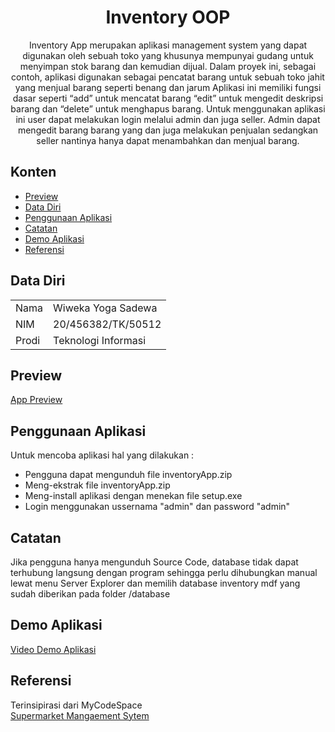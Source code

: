 <!-- markdownlint-configure-file {
  "MD013": {
    "code_blocks": false,
    "tables": false
  },
  "MD033": false,
  "MD041": false
} -->

<div align="center">

# Inventory OOP
  
Inventory App merupakan aplikasi management system yang dapat digunakan oleh sebuah toko yang khusunya mempunyai gudang untuk menyimpan stok barang dan kemudian dijual. Dalam proyek ini, sebagai contoh, aplikasi digunakan sebagai pencatat barang untuk sebuah toko jahit yang menjual barang seperti benang dan jarum
Aplikasi ini memiliki fungsi dasar seperti “add” untuk mencatat barang “edit” untuk mengedit deskripsi barang dan “delete” untuk menghapus barang. Untuk menggunakan aplikasi ini user dapat melakukan login melalui admin dan juga seller. Admin dapat mengedit barang barang yang dan juga melakukan penjualan sedangkan seller nantinya hanya dapat menambahkan dan menjual barang.
  
</div>
  
## Konten

* [Preview](#preview)
* [Data Diri](#data-diri)
* [Penggunaan Aplikasi](#penggunaan-aplikasi) 
* [Catatan](#catatan)
* [Demo Aplikasi](#demo-aplikasi)
* [Referensi](#referensi)
  
## Data Diri

|||
| ----- | --------------------|
| Nama  | Wiweka Yoga Sadewa  |
| NIM   | 20/456382/TK/50512  |
| Prodi | Teknologi Informasi |

## Preview

[App Preview][app-gif]

## Penggunaan Aplikasi

Untuk mencoba aplikasi hal yang dilakukan :
- Pengguna dapat mengunduh file inventoryApp.zip
- Meng-ekstrak file inventoryApp.zip
- Meng-install aplikasi dengan menekan file setup.exe
- Login menggunakan ussernama "admin" dan password "admin"

## Catatan

Jika pengguna hanya mengunduh Source Code, database tidak dapat terhubung langsung dengan program sehingga perlu dihubungkan manual lewat menu Server Explorer dan memilih database inventory mdf yang sudah diberikan pada folder /database 

## Demo Aplikasi

[Video Demo Aplikasi][demo-video]

## Referensi

Terinsipirasi dari MyCodeSpace <br>
[Supermarket Mangaement Sytem][sumber-code]

[demo-video]: https://youtu.be/Nc_Lxt06TVg 
[sumber-code]: https://www.youtube.com/watch?v=i4YHCa92BdM
[app-gif]: https://
